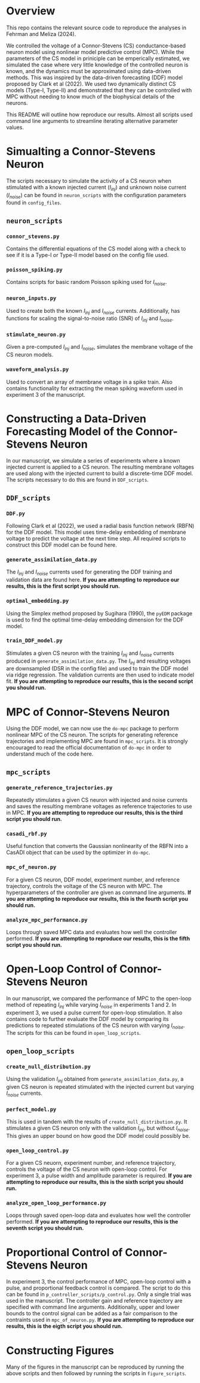 # Overview
This repo contains the relevant source code to reproduce the analyses in Fehrman and Meliza (2024).

We controlled the voltage of a Connor-Stevens (CS) conductance-based neuron model using nonlinear model predictive control (MPC). While the parameters of the CS model in priniciple can be emperically estimated, 
we simulated the case where very little knowledge of the controlled neuron is known, and the dynamics must be approximated using data-driven methods. This was inspired by the data-driven forecasting (DDF) model proposed
by Clark et al (2022). We used two dynamically distinct CS models (Type-I, Type-II) and demonstrated that they can be controlled with MPC without needing to know much of the biophysical details of the neurons.

This README will outline how reproduce our results. Almost all scripts used command line arguments to streamline iterating alternative parameter values.

# Simualting a Connor-Stevens Neuron
The scripts necessary to simulate the activity of a CS neuron when stimulated with a known injected current ($I_{inj}$) and unknown noise current ($I_{noise}$) can be found in `neuron_scripts` with the configuration parameters found in `config_files`.
## `neuron_scripts`
### `connor_stevens.py`
Contains the differential equations of the CS model along with a check to see if it is a Type-I or Type-II model based on the config file used.

### `poisson_spiking.py`
Contains scripts for basic random Poisson spiking used for $I_{noise}$. 

### `neuron_inputs.py`
Used to create both the known $I_{inj}$ and $I_{noise}$ currents. Additionally, has functions for scaling the signal-to-noise ratio (SNR) of $I_{inj}$ and $I_{noise}$.

### `stimulate_neuron.py`
Given a pre-computed $I_{inj}$ and $I_{noise}$, simulates the membrane voltage of the CS neuron models.

### `waveform_analysis.py`
Used to convert an array of membrane voltage in a spike train. Also contains functionality for extracting the mean spiking waveform used in experiment 3 of the manuscript.

# Constructing a Data-Driven Forecasting Model of the Connor-Stevens Neuron
In our manuscript, we simulate a series of experiments where a known injected current is applied to a CS neuron. The resulting membrane voltages are used along with the injected current to build a discrete-time DDF model. The scripts necessary to do this are found in
`DDF_scripts`.

## `DDF_scripts`

### `DDF.py`
Following Clark et al (2022), we used a radial basis function network (RBFN) for the DDF model. This model uses time-delay embedding of membrane voltage to predict the voltage at the next time step. All required scripts to construct this DDF model can be found here.

### `generate_assimilation_data.py`
The $I_{inj}$ and $I_{noise}$ currents used for generating the DDF training and validation data are found here. **If you are attempting to reproduce our results, this is the first script you should run.**

### `optimal_embedding.py`
Using the Simplex method proposed by Sugihara (1990), the `pyEDM` package is used to find the optimal time-delay embedding dimension for the DDF model.

### `train_DDF_model.py`
Stimulates a given CS neuron with the training $I_{inj}$ and $I_{noise}$ currents produced in `generate_assimilation_data.py`. The $I_{inj}$ and resulting voltages are downsampled (DSR in the config file)
and used to train the DDF model via ridge regression. The validation currents are then used to indicate model fit. **If you are attempting to reproduce our results, this is the second script you should run.**

# MPC of Connor-Stevens Neuron
Using the DDF model, we can now use the `do-mpc` package to perform nonlinear MPC of the CS neuron. The scripts for generating reference trajectories and implementing MPC are found in `mpc_scripts`.
It is strongly encouraged to read the official documentation of `do-mpc` in order to understand much of the code here.

## `mpc_scripts`

### `generate_reference_trajectories.py`
Repeatedly stimulates a given CS neuron with injected and noise currents and saves the resulting membrane voltages as reference trajectories to use in MPC. 
**If you are attempting to reproduce our results, this is the third script you should run.**

### `casadi_rbf.py`
Useful function that converts the Gaussian nonlinearity of the RBFN into a CasADI object that can be used by the optimizer in `do-mpc`.

### `mpc_of_neuron.py`
For a given CS neuron, DDF model, experiment number, and reference trajectory, controls the voltage of the CS neuron with MPC. The hyperparameters of the controller are given as command line arguments. 
**If you are attempting to reproduce our results, this is the fourth script you should run.**

### `analyze_mpc_performance.py`
Loops through saved MPC data and evaluates how well the controller performed. **If you are attempting to reproduce our results, this is the fifth script you should run.**

# Open-Loop Control of Connor-Stevens Neuron
In our manuscript, we compared the performance of MPC to the open-loop method of repeating $I_{inj}$ while varying $I_{noise}$ in experiments 1 and 2. In experiment 3, we used a pulse current for open-loop stimulation. 
It also contains code to further evaluate the DDF model by comparing its predictions to repeated stimulations of the CS neuron with varying $I_{noise}$.
The scripts for this can be found in `open_loop_scripts`.

## `open_loop_scripts`

### `create_null_distribution.py`
Using the validation $I_{inj}$ obtained from `generate_assimilation_data.py`, a given CS neuron is repeated stimulated with the injected current but varying $I_{noise}$ currents. 

### `perfect_model.py`
This is used in tandem with the results of `create_null_distribution.py`. It stimulates a given CS neuron only with the validation $I_{inj}$, but without $I_{noise}$. This gives an upper bound on how good the DDF model could possibly be.

### `open_loop_control.py`
For a given CS neuorn, experiment number, and reference trajectory, controls the voltage of the CS neuron with open-loop control. For experiment 3, a pulse width and amplitude parameter is required.
**If you are attempting to reproduce our results, this is the sixth script you should run.**

### `analyze_open_loop_performance.py`
Loops through saved open-loop data and evaluates how well the controller performed. **If you are attempting to reproduce our results, this is the seventh script you should run.**

# Proportional Control of Connor-Stevens Neuron
In experiment 3, the control performance of MPC, open-loop control with a pulse, and proportional feedback control is compared. The script to do this can be found in `p_controller_scripts/p_control.py`. Only a single trial was used in the manuscript.
The controller gain and reference trajectory are specified with command line arguments. Additionally, upper and lower bounds to the control signal can be added as a fair comparison to the contraints used in `mpc_of_neuron.py`. 
**If you are attempting to reproduce our results, this is the eigth script you should run.**

# Constructing Figures
Many of the figures in the manuscript can be reproduced by running the above scripts and then followed by running the scripts in `figure_scripts`.


